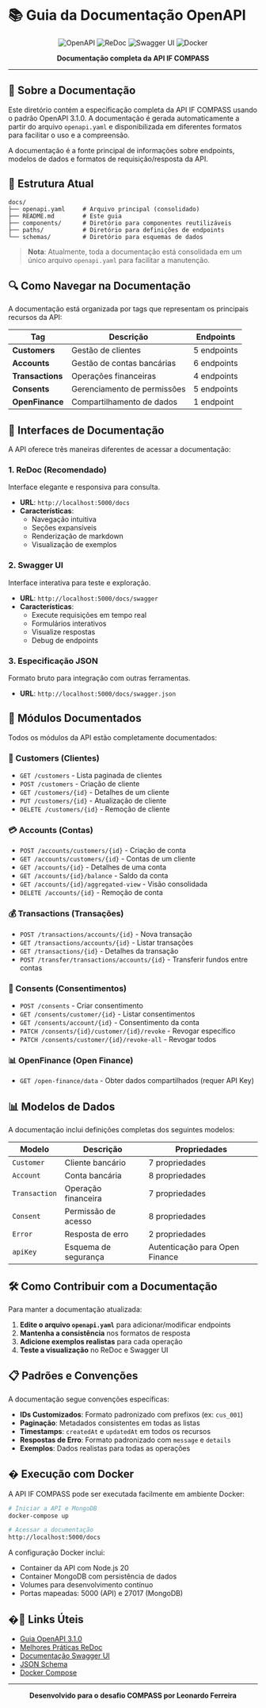 # 📚 Guia da Documentação OpenAPI

<div align="center">

![OpenAPI](https://img.shields.io/badge/OpenAPI-3.1.0-orange?logo=openapi-initiative)
![ReDoc](https://img.shields.io/badge/ReDoc-latest-green)
![Swagger UI](https://img.shields.io/badge/Swagger_UI-latest-blue)
![Docker](https://img.shields.io/badge/Docker-Ready-blue?logo=docker)

**Documentação completa da API IF COMPASS**

</div>

---

## 📖 Sobre a Documentação

Este diretório contém a especificação completa da API IF COMPASS usando o padrão OpenAPI 3.1.0. A documentação é gerada automaticamente a partir do arquivo `openapi.yaml` e disponibilizada em diferentes formatos para facilitar o uso e a compreensão.

A documentação é a fonte principal de informações sobre endpoints, modelos de dados e formatos de requisição/resposta da API.

## 📁 Estrutura Atual

```
docs/
├── openapi.yaml     # Arquivo principal (consolidado)
├── README.md        # Este guia
├── components/      # Diretório para componentes reutilizáveis
├── paths/           # Diretório para definições de endpoints
└── schemas/         # Diretório para esquemas de dados
```

> **Nota**: Atualmente, toda a documentação está consolidada em um único arquivo `openapi.yaml` para facilitar a manutenção.

## 🔍 Como Navegar na Documentação

A documentação está organizada por tags que representam os principais recursos da API:

| Tag | Descrição | Endpoints |
|-----|-----------|-----------|
| **Customers** | Gestão de clientes | 5 endpoints |
| **Accounts** | Gestão de contas bancárias | 6 endpoints |
| **Transactions** | Operações financeiras | 4 endpoints |
| **Consents** | Gerenciamento de permissões | 5 endpoints |
| **OpenFinance** | Compartilhamento de dados | 1 endpoint |

## 🚀 Interfaces de Documentação

A API oferece três maneiras diferentes de acessar a documentação:

### 1. ReDoc (Recomendado)
Interface elegante e responsiva para consulta.
- **URL**: `http://localhost:5000/docs`
- **Características**: 
  - Navegação intuitiva
  - Seções expansíveis
  - Renderização de markdown
  - Visualização de exemplos

### 2. Swagger UI
Interface interativa para teste e exploração.
- **URL**: `http://localhost:5000/docs/swagger`
- **Características**:
  - Execute requisições em tempo real
  - Formulários interativos
  - Visualize respostas
  - Debug de endpoints

### 3. Especificação JSON
Formato bruto para integração com outras ferramentas.
- **URL**: `http://localhost:5000/docs/swagger.json`

## 🧩 Módulos Documentados

Todos os módulos da API estão completamente documentados:

### 👤 Customers (Clientes)
- `GET /customers` - Lista paginada de clientes
- `POST /customers` - Criação de cliente
- `GET /customers/{id}` - Detalhes de um cliente
- `PUT /customers/{id}` - Atualização de cliente
- `DELETE /customers/{id}` - Remoção de cliente

### 💳 Accounts (Contas)
- `POST /accounts/customers/{id}` - Criação de conta
- `GET /accounts/customers/{id}` - Contas de um cliente
- `GET /accounts/{id}` - Detalhes de uma conta
- `GET /accounts/{id}/balance` - Saldo da conta
- `GET /accounts/{id}/aggregated-view` - Visão consolidada
- `DELETE /accounts/{id}` - Remoção de conta

### 💰 Transactions (Transações)
- `POST /transactions/accounts/{id}` - Nova transação
- `GET /transactions/accounts/{id}` - Listar transações
- `GET /transactions/{id}` - Detalhes da transação
- `POST /transfer/transactions/accounts/{id}` - Transferir fundos entre contas

### 🔐 Consents (Consentimentos)
- `POST /consents` - Criar consentimento
- `GET /consents/customer/{id}` - Listar consentimentos
- `GET /consents/account/{id}` - Consentimento da conta
- `PATCH /consents/{id}/customer/{id}/revoke` - Revogar específico
- `PATCH /consents/customer/{id}/revoke-all` - Revogar todos

### 📊 OpenFinance (Open Finance)
- `GET /open-finance/data` - Obter dados compartilhados (requer API Key)

## 📊 Modelos de Dados

A documentação inclui definições completas dos seguintes modelos:

| Modelo | Descrição | Propriedades |
|--------|-----------|-------------|
| `Customer` | Cliente bancário | 7 propriedades |
| `Account` | Conta bancária | 8 propriedades |
| `Transaction` | Operação financeira | 7 propriedades |
| `Consent` | Permissão de acesso | 8 propriedades |
| `Error` | Resposta de erro | 2 propriedades |
| `apiKey` | Esquema de segurança | Autenticação para Open Finance |

## 🛠️ Como Contribuir com a Documentação

Para manter a documentação atualizada:

1. **Edite o arquivo `openapi.yaml`** para adicionar/modificar endpoints
2. **Mantenha a consistência** nos formatos de resposta
3. **Adicione exemplos realistas** para cada operação
4. **Teste a visualização** no ReDoc e Swagger UI

## 📋 Padrões e Convenções

A documentação segue convenções específicas:

- **IDs Customizados**: Formato padronizado com prefixos (ex: `cus_001`)
- **Paginação**: Metadados consistentes em todas as listas
- **Timestamps**: `createdAt` e `updatedAt` em todos os recursos
- **Respostas de Erro**: Formato padronizado com `message` e `details`
- **Exemplos**: Dados realistas para todas as operações

## � Execução com Docker

A API IF COMPASS pode ser executada facilmente em ambiente Docker:

```bash
# Iniciar a API e MongoDB
docker-compose up

# Acessar a documentação
http://localhost:5000/docs
```

A configuração Docker inclui:
- Container da API com Node.js 20
- Container MongoDB com persistência de dados
- Volumes para desenvolvimento contínuo
- Portas mapeadas: 5000 (API) e 27017 (MongoDB)

## �🔗 Links Úteis

- [Guia OpenAPI 3.1.0](https://spec.openapis.org/oas/v3.1.0)
- [Melhores Práticas ReDoc](https://github.com/Redocly/redoc)
- [Documentação Swagger UI](https://swagger.io/docs/open-source-tools/swagger-ui/usage/configuration/)
- [JSON Schema](https://json-schema.org/understanding-json-schema/)
- [Docker Compose](https://docs.docker.com/compose/)

---

<div align="center">

**Desenvolvido para o desafio COMPASS por Leonardo Ferreira**

</div>